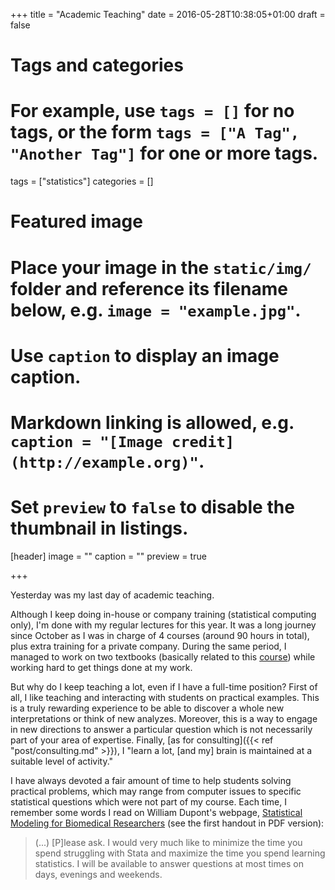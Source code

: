 +++
title = "Academic Teaching"
date = 2016-05-28T10:38:05+01:00
draft = false

# Tags and categories
# For example, use `tags = []` for no tags, or the form `tags = ["A Tag", "Another Tag"]` for one or more tags.
tags = ["statistics"]
categories = []

# Featured image
# Place your image in the `static/img/` folder and reference its filename below, e.g. `image = "example.jpg"`.
# Use `caption` to display an image caption.
#   Markdown linking is allowed, e.g. `caption = "[Image credit](http://example.org)"`.
# Set `preview` to `false` to disable the thumbnail in listings.
[header]
image = ""
caption = ""
preview = true

+++

Yesterday was my last day of academic teaching. 

Although I keep doing in-house or company training (statistical computing only), I'm done with my regular lectures for this year. It was a long journey since October as I was in charge of 4 courses (around 90 hours in total), plus extra training for a private company. During the same period, I managed to work on two textbooks (basically related to this [course][cesam]) while working hard to get things done at my work.

But why do I keep teaching a lot, even if I have a full-time position? First of all, I like teaching and interacting with students on practical examples. This is a truly rewarding experience to be able to discover a whole new interpretations or think of new analyzes. Moreover, this is a way to engage in new directions to answer a particular question which is not necessarily part of your area of expertise. Finally, [as for consulting]({{< ref "post/consulting.md" >}}), I "learn a lot, [and my] brain is maintained at a suitable level of activity."

I have always devoted a fair amount of time to help students solving practical problems, which may range from computer issues to specific statistical questions which were not part of my course. 
Each time, I remember some words I read on William Dupont's webpage,
[Statistical Modeling for Biomedical Researchers][SMBR] (see the first handout in PDF version):

> (...) [P]lease ask. I would very much like to minimize the time you spend struggling with Stata and maximize the time you spend learning statistics. I will be available to answer questions at most times on days, evenings and weekends.

[cesam]: http://www.cesam.upmc.fr/fr/cours_d_informatique.html
[SMBR]: http://biostat.mc.vanderbilt.edu/dupontwd/wddtext/
